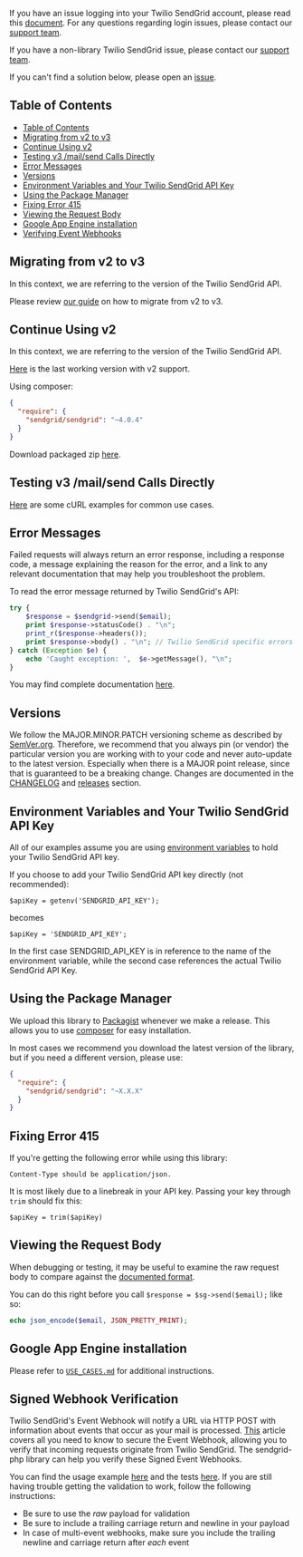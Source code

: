 If you have an issue logging into your Twilio SendGrid account, please read
this [document](https://sendgrid.com/docs/ui/account-and-settings/troubleshooting-login/). For any questions regarding
login issues, please contact our [support team](https://support.sendgrid.com).

If you have a non-library Twilio SendGrid issue, please contact our [support team](https://support.sendgrid.com).

If you can't find a solution below, please open an [issue](https://github.com/sendgrid/sendgrid-php/issues).

## Table of Contents

- [Table of Contents](#table-of-contents)
- [Migrating from v2 to v3](#migrating-from-v2-to-v3)
- [Continue Using v2](#continue-using-v2)
- [Testing v3 /mail/send Calls Directly](#testing-v3-mailsend-calls-directly)
- [Error Messages](#error-messages)
- [Versions](#versions)
- [Environment Variables and Your Twilio SendGrid API Key](#environment-variables-and-your-twilio-sendgrid-api-key)
- [Using the Package Manager](#using-the-package-manager)
- [Fixing Error 415](#fixing-error-415)
- [Viewing the Request Body](#viewing-the-request-body)
- [Google App Engine installation](#google-app-engine-installation)
- [Verifying Event Webhooks](#signed-webhooks)

<a name="migrating"></a>

## Migrating from v2 to v3

In this context, we are referring to the version of the Twilio SendGrid API.

Please
review [our guide](https://sendgrid.com/docs/Classroom/Send/v3_Mail_Send/how_to_migrate_from_v2_to_v3_mail_send.html) on
how to migrate from v2 to v3.

<a name="v2"></a>

## Continue Using v2

In this context, we are referring to the version of the Twilio SendGrid API.

[Here](https://github.com/sendgrid/sendgrid-php/releases/tag/v4.0.4) is the last working version with v2 support.

Using composer:

```json
{
  "require": {
    "sendgrid/sendgrid": "~4.0.4"
  }
}
```

Download packaged
zip [here](https://sendgrid-open-source.s3.amazonaws.com/sendgrid-php/versions/sendgrid-php-75970eb.zip).

<a name="testing"></a>

## Testing v3 /mail/send Calls Directly

[Here](https://sendgrid.com/docs/for-developers/sending-email/curl-examples/) are some cURL examples for common use
cases.

<a name="error"></a>

## Error Messages

Failed requests will always return an error response, including a response code, a message explaining the reason for the
error, and a link to any relevant documentation that may help you troubleshoot the problem.

To read the error message returned by Twilio SendGrid's API:

```php
try {
    $response = $sendgrid->send($email);
    print $response->statusCode() . "\n";
    print_r($response->headers());
    print $response->body() . "\n"; // Twilio SendGrid specific errors are found here
} catch (Exception $e) {
    echo 'Caught exception: ',  $e->getMessage(), "\n";
}
```

You may find complete documentation [here](https://sendgrid.com/docs/API_Reference/Web_API_v3/Mail/errors.html).

<a name="versions"></a>

## Versions

We follow the MAJOR.MINOR.PATCH versioning scheme as described by [SemVer.org](http://semver.org). Therefore, we
recommend that you always pin (or vendor) the particular version you are working with to your code and never auto-update
to the latest version. Especially when there is a MAJOR point release, since that is guaranteed to be a breaking change.
Changes are documented in the [CHANGELOG](CHANGELOG.md)
and [releases](https://github.com/sendgrid/sendgrid-php/releases) section.

<a name="environment"></a>

## Environment Variables and Your Twilio SendGrid API Key

All of our examples assume you are
using [environment variables](https://github.com/sendgrid/sendgrid-php#setup-environment-variables) to hold your Twilio
SendGrid API key.

If you choose to add your Twilio SendGrid API key directly (not recommended):

`$apiKey = getenv('SENDGRID_API_KEY');`

becomes

`$apiKey = 'SENDGRID_API_KEY';`

In the first case SENDGRID_API_KEY is in reference to the name of the environment variable, while the second case
references the actual Twilio SendGrid API Key.

<a name="package-manager"></a>

## Using the Package Manager

We upload this library to [Packagist](https://packagist.org/packages/sendgrid/sendgrid) whenever we make a release. This
allows you to use [composer](https://getcomposer.org) for easy installation.

In most cases we recommend you download the latest version of the library, but if you need a different version, please
use:

```json
{
  "require": {
    "sendgrid/sendgrid": "~X.X.X"
  }
}
```

<a name="error-415"></a>

## Fixing Error 415

If you're getting the following error while using this library:

`Content-Type should be application/json.`

It is most likely due to a linebreak in your API key. Passing your key through `trim` should fix this:

`$apiKey = trim($apiKey)`

<a name="request-body"></a>

## Viewing the Request Body

When debugging or testing, it may be useful to examine the raw request body to compare against
the [documented format](https://sendgrid.com/docs/API_Reference/api_v3.html).

You can do this right before you call `$response = $sg->send($email);` like so:

```php
echo json_encode($email, JSON_PRETTY_PRINT);
```

<a name="GAE-instructions"></a>

## Google App Engine installation

Please refer to [`USE_CASES.md`](USE_CASES.md#GAE-instructions) for additional instructions.

<a name="signed-webhooks"></a>

## Signed Webhook Verification

Twilio SendGrid's Event Webhook will notify a URL via HTTP POST with information about events that occur as your mail is
processed. [This](https://docs.sendgrid.com/for-developers/tracking-events/getting-started-event-webhook-security-features)
article covers all you need to know to secure the Event Webhook, allowing you to verify that incoming requests originate
from Twilio SendGrid. The sendgrid-php library can help you verify these Signed Event Webhooks.

You can find the usage example [here](examples/helpers/eventwebhook/example.php) and the
tests [here](test/unit/EventWebhookTest.php).
If you are still having trouble getting the validation to work, follow the following instructions:

- Be sure to use the *raw* payload for validation
- Be sure to include a trailing carriage return and newline in your payload
- In case of multi-event webhooks, make sure you include the trailing newline and carriage return after *each* event
